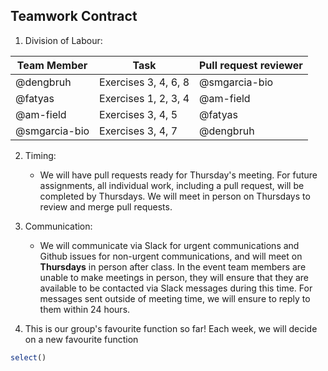 
## Teamwork Contract

1. Division of Labour:

  Team Member | Task | Pull request reviewer
  ------------ | ------------ | ------------
  @dengbruh | Exercises 3, 4, 6, 8 | @smgarcia-bio
  @fatyas | Exercises 1, 2, 3, 4 | @am-field
  @am-field | Exercises 3, 4, 5 | @fatyas
  @smgarcia-bio | Exercises 3, 4, 7 | @dengbruh
   
2. Timing:
   * We will have pull requests ready for Thursday's meeting. For future assignments, all individual work, including a pull request, will be completed by Thursdays. We will meet in person on Thursdays to review and merge pull requests. 
   
3. Communication:
   * We will communicate via Slack for urgent communications and Github issues for non-urgent communications, and will meet on **Thursdays** in person after class. In the event team members are unable to make meetings in person, they will ensure that they are available to be contacted via Slack messages during this time. For messages sent outside of meeting time, we will ensure to reply to them within 24 hours.
   
4. This is our group's favourite function so far! Each week, we will decide on a new favourite function 
```R
select()
```

